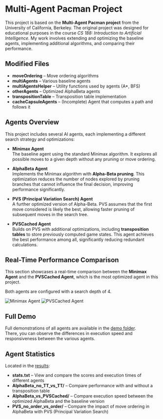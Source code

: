 # Multi-Agent Pacman Project

This project is based on the **Multi-Agent Pacman project** from the University of California, Berkeley. 
The original project was designed for educational purposes in the course *CS 188: Introduction to Artificial Intelligence*. 
My work involves extending and optimizing the baseline agents, implementing additional algorithms, and comparing their performance.

## Modified Files

- **moveOrdering** – Move ordering algorithms  
- **multiAgents** – Various baseline agents  
- **multiAgentsHelper** – Utility functions used by agents (A*, BFS)  
- **otherAgents** – Optimized AlphaBeta agents  
- **transpositionTable** – Transposition table implementation  
- **cacheCapsuleAgents** – (Incomplete) Agent that computes a path and follows it  

## Agents Overview

This project includes several AI agents, each implementing a different search strategy and optimizations:

- **Minimax Agent**  
  The baseline agent using the standard Minimax algorithm. It explores all possible moves to a given depth without any pruning or move ordering.

- **AlphaBeta Agent**  
  Implements the Minimax algorithm with **Alpha-Beta pruning**. This optimization reduces the number of nodes explored by pruning branches that cannot influence the final decision, improving performance significantly.

- **PVS (Principal Variation Search) Agent**  
  A further optimized version of Alpha-Beta. PVS assumes that the first move considered is likely the best, allowing faster pruning of subsequent moves in the search tree.

- **PVSCached Agent**  
  Builds on PVS with additional optimizations, including **transposition tables** to store previously computed game states. This agent achieves the best performance among all, significantly reducing redundant calculations.
 

## Real-Time Performance Comparison

This section showcases a real-time comparison between the **Minimax Agent** and the **PVSCached Agent**, which is the most optimized agent in this project.

Both agents are configured with a search depth of 4.

![Minimax Agent](comparison/minimax_4.gif)
![PVSCached Agent](comparison/pvs_4.gif)

## Full Demo

Full demonstrations of all agents are available in the [demo folder](./full_demo/).  
There, you can observe the differences in execution speed and responsiveness between the various agents.

## Agent Statistics

Located in the [results](./results/):  

- **stats.txt** – View and compare the scores and execution times of different agents  
- **AlphaBeta_no_TT_vs_TT/** – Compare performance with and without a transposition table  
- **AlphaBeta_vs_PVSCached/** – Compare execution speed between the optimized AlphaBeta and the baseline version  
- **PVS_no_order_vs_order/** – Compare the impact of move ordering in AlphaBeta with PVS (Principal Variation Search) 